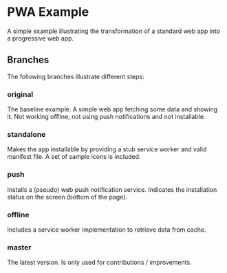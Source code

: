 # PWA Example

A simple example illustrating the transformation of a standard web app into a progressive web app.

## Branches

The following branches illustrate different steps:

### original

The baseline example. A simple web app fetching some data and showing it. Not working offline, not using push notifications and not installable.

### standalone

Makes the app installable by providing a stub service worker and valid manifest file. A set of sample icons is included.

### push

Installs a (pseudo) web push notification service. Indicates the installation status on the screen (bottom of the page).

### offline

Includes a service worker implementation to retrieve data from cache.

### master

The latest version. Is only used for contributions / improvements.

